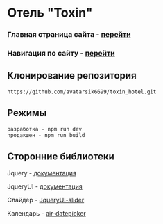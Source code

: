 # Отель "Toxin"
### Главная страница сайта - [перейти](https://avatarsik6699.github.io/toxin_hotel/dist/landing-page/index.html)
### Навигация по сайту - [перейти](https://avatarsik6699.github.io/toxin_hotel/dist/index.html)
## Клонирование репозитория
```
https://github.com/avatarsik6699/toxin_hotel.git
```
## Режимы
``` 
разработка - npm run dev
продакшен - npm run build
```
## Сторонние библиотеки
Jquery - [документация](https://api.jquery.com/)

JqueryUI  - [документация](https://api.jqueryui.com/)

Слайдер - [JqueryUI-slider](https://api.jqueryui.com/slider/)

Календарь - [air-datepicker](https://www.npmjs.com/package/air-datepicker)